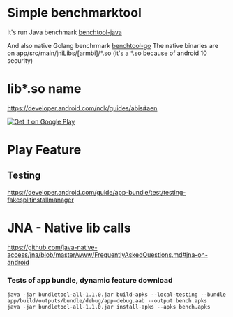 # Simple benchmarktool
It's run Java benchmark [benchtool-java](https://github.com/brunoshiroma/benchtool-java)

And also native Golang benchrmark [benchtool-go](https://github.com/brunoshiroma/benchtool-go) 
The native binaries are on app/src/main/jniLibs/[armbi]/*.so (it's a *.so because of android 10 security)

# lib*.so name
https://developer.android.com/ndk/guides/abis#aen


[![Get it on Google Play](https://play.google.com/intl/en_us/badges/static/images/badges/en_badge_web_generic.png)](https://play.google.com/store/apps/details?id=com.brunoshiroma.benchtool_android&utm_source=github&pcampaignid=pcampaignidMKT-Other-global-all-co-prtnr-py-PartBadge-Mar2515-1)

# Play Feature
## Testing
https://developer.android.com/guide/app-bundle/test/testing-fakesplitinstallmanager

# JNA - Native lib calls
https://github.com/java-native-access/jna/blob/master/www/FrequentlyAskedQuestions.md#jna-on-android

### Tests of app bundle, dynamic feature download
```
java -jar bundletool-all-1.1.0.jar build-apks --local-testing --bundle app/build/outputs/bundle/debug/app-debug.aab --output bench.apks
java -jar bundletool-all-1.1.0.jar install-apks --apks bench.apks
```
